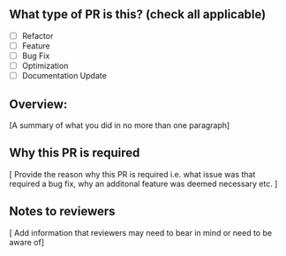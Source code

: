 ## What type of PR is this? (check all applicable)
- [ ] Refactor
- [ ] Feature
- [ ] Bug Fix
- [ ] Optimization
- [ ] Documentation Update

## Overview: 
[A summary of what you did in no more than one paragraph]


## Why this PR is required

[ Provide the reason why this PR is required i.e. what issue was that required a bug fix, why an additonal feature was deemed necessary etc. ]


## Notes to reviewers

[ Add information that reviewers may need to bear in mind or need to be aware of]





